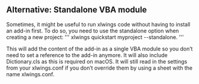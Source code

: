 ## Alternative: Standalone VBA module
Sometimes, it might be useful to run xlwings code without having to install an add-in first. To do so, you need to use the standalone option when creating a new project: 
'''
xlwings quickstart myproject --standalone.
'''

This will add the content of the add-in as a single VBA module so you don’t need to set a reference to the add-in anymore. It will also include Dictionary.cls as this is required on macOS. It will still read in the settings from your xlwings.conf if you don’t override them by using a sheet with the name xlwings.conf.